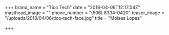 +++
brand_name = "Tico Tech"
date = "2018-04-06T12:17:54Z"
masthead_image = ""
phone_number = "(506) 8334-0420"
teaser_image = "/uploads/2018/04/06/tico-tech-face.jpg"
title = "Moises Lopez"

+++
